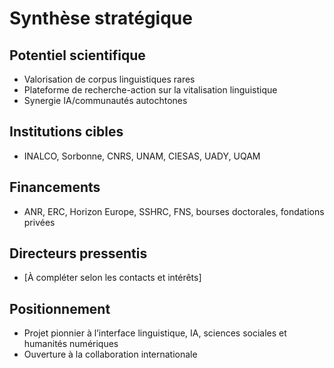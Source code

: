 # Synthèse stratégique

## Potentiel scientifique
- Valorisation de corpus linguistiques rares
- Plateforme de recherche-action sur la vitalisation linguistique
- Synergie IA/communautés autochtones

## Institutions cibles
- INALCO, Sorbonne, CNRS, UNAM, CIESAS, UADY, UQAM

## Financements
- ANR, ERC, Horizon Europe, SSHRC, FNS, bourses doctorales, fondations privées

## Directeurs pressentis
- [À compléter selon les contacts et intérêts]

## Positionnement
- Projet pionnier à l’interface linguistique, IA, sciences sociales et humanités numériques
- Ouverture à la collaboration internationale
